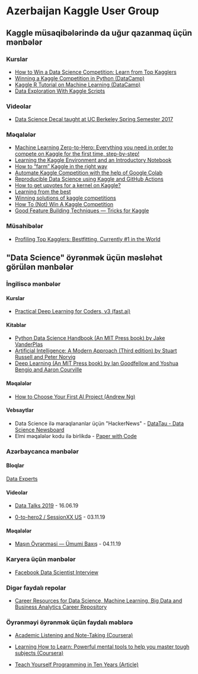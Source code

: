 # Azerbaijan Kaggle User Group

## Kaggle müsaqibələrində da uğur qazanmaq üçün mənbələr


### Kurslar
- [How to Win a Data Science Competition: Learn from Top Kagglers](https://www.coursera.org/learn/competitive-data-science?specialization=aml)
- [Winning a Kaggle Competition in Python (DataCamp)](https://www.datacamp.com/courses/winning-a-kaggle-competition-in-python)
- [Kaggle R Tutorial on Machine Learning (DataCamp)](https://www.datacamp.com/community/open-courses/kaggle-r-tutorial-on-machine-learning)
- [Data Exploration With Kaggle Scripts](https://www.datacamp.com/community/open-courses/data-exploration-with-kaggle-scripts)

### Videolar
- [Data Science Decal taught at UC Berkeley Spring Semester 2017](https://www.youtube.com/playlist?list=PLe1ZejL9wM_4qG-EEM4iqudPKGKdZG-6h)

### Məqalələr
- [Machine Learning Zero-to-Hero: Everything you need in order to compete on Kaggle for the first time, step-by-step!
](https://towardsdatascience.com/machine-learning-zero-to-hero-everything-you-need-in-order-to-compete-on-kaggle-for-the-first-time-18644e701cf1)
- [Learning the Kaggle Environment and an Introductory Notebook](https://towardsdatascience.com/machine-learning-kaggle-competition-part-one-getting-started-32fb9ff47426)
- [How to “farm” Kaggle in the right way](https://towardsdatascience.com/how-to-farm-kaggle-in-the-right-way-b27f781b78da)
- [Automate Kaggle Competition with the help of Google Colab](https://towardsdatascience.com/automate-kaggle-competition-with-the-help-of-google-colab-4c43a6960115)
- [Reproducible Data Science using Kaggle and GitHub Actions](https://towardsdatascience.com/reproducible-data-science-using-kaggle-and-github-actions-b0d78380bf8e)
- [How to get upvotes for a kernel on Kaggle?](https://medium.com/@astakhova.aleksandra/how-to-get-upvotes-for-a-kernel-on-kaggle-2e7de8722d9d)
- [Learning from the best](http://blog.kaggle.com/2014/08/01/learning-from-the-best/)
- [Winning solutions of kaggle competitions](https://www.kaggle.com/sudalairajkumar/winning-solutions-of-kaggle-competitions)
- [How To (Not) Win A Kaggle Competition](https://towardsdatascience.com/how-to-not-win-a-kaggle-competition-e83dcffab637)
- [Good Feature Building Techniques — Tricks for Kaggle](https://becominghuman.ai/good-feature-building-techniques-tricks-for-kaggle-my-kaggle-code-repository-c953b934f1e6)

### Müsahibələr
- [Profiling Top Kagglers: Bestfitting, Currently #1 in the World](https://medium.com/kaggle-blog/profiling-top-kagglers-bestfitting-currently-1-in-the-world-58cc0e187b)


## "Data Science" öyrənmək üçün məsləhət görülən mənbələr



### İngiliscə mənbələr

#### Kurslar
- [Practical Deep Learning for Coders, v3 (fast.ai)](https://course.fast.ai/index.html)

#### Kitablar
- [Python Data Science Handbook (An MIT Press book) by Jake VanderPlas](https://jakevdp.github.io/PythonDataScienceHandbook/)
- [Artificial Intelligence: A Modern Approach (Third edition) by Stuart Russell and Peter Norvig](http://aima.cs.berkeley.edu/)
- [Deep Learning (An MIT Press book) by Ian Goodfellow and Yoshua Bengio and Aaron Courville](http://www.deeplearningbook.org/)

#### Məqalələr
- [How to Choose Your First AI Project (Andrew Ng)](https://hbr.org/2019/02/how-to-choose-your-first-ai-project)

#### Vebsaytlar
- Data Science ilə maraqlananlar üçün "HackerNews" - [DataTau - Data Science Newsboard](https://datatau.net/)
- Elmi məqalələr kodu ilə birlikdə - [Paper with Code](https://paperswithcode.com/)

### Azərbaycanca mənbələr


#### Bloqlar
[Data Experts](http://dataexperts.tech/)


#### Videolar
- [Data Talks 2019](https://youtu.be/wt7Mlow50qQ) - 16.06.19

- [0-to-hero2 / SessionXX US](https://youtu.be/Yv78-P9x3dw) - 03.11.19


#### Məqalələr

- [Maşın Öyrənməsi — Ümumi Baxış](https://medium.com/@nilyasov2018/ma%C5%9F%C4%B1n-%C3%B6yr%C9%99nm%C9%99si-%C3%BCmumi-bax%C4%B1%C5%9F-ecb6e8fc3671) - 04.11.19

### Karyera üçün mənbələr
- [Facebook Data Scientist Interview](https://www.interviewquery.com/company/facebook-data-scientist-interview)

### Digər faydalı repolar
- [Career Resources for Data Science, Machine Learning, Big Data and Business Analytics Career Repository
](https://github.com/firmai/data-science-career)

### Öyrənməyi öyrənmək üçün faydalı məblərə
- [Academic Listening and Note-Taking (Coursera)](https://www.coursera.org/learn/note-taking)

- [Learning How to Learn: Powerful mental tools to help you master tough subjects (Coursera)](https://www.coursera.org/learn/learning-how-to-learn)

- [Teach Yourself Programming in Ten Years (Article)](https://norvig.com/21-days.html)
